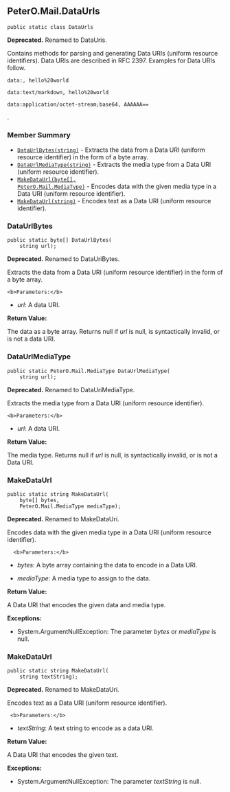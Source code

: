 ## PeterO.Mail.DataUrls

    public static class DataUrls

<b>Deprecated.</b> Renamed to DataUris.

 Contains methods for parsing and generating Data URIs (uniform resource identifiers). Data URIs are described in RFC 2397. Examples for Data URIs follow.

    data:, hello%20world

    data:text/markdown, hello%20world

    data:application/octet-stream;base64, AAAAAA==

 .

### Member Summary
* <code>[DataUrlBytes(string)](#DataUrlBytes_string)</code> - Extracts the data from a Data URI (uniform resource identifier) in the form of a byte array.
* <code>[DataUrlMediaType(string)](#DataUrlMediaType_string)</code> - Extracts the media type from a Data URI (uniform resource identifier).
* <code>[MakeDataUrl(byte[], PeterO.Mail.MediaType)](#MakeDataUrl_byte_PeterO_Mail_MediaType)</code> - Encodes data with the given media type in a Data URI (uniform resource identifier).
* <code>[MakeDataUrl(string)](#MakeDataUrl_string)</code> - Encodes text as a Data URI (uniform resource identifier).

<a id="DataUrlBytes_string"></a>
### DataUrlBytes

    public static byte[] DataUrlBytes(
        string url);

<b>Deprecated.</b> Renamed to DataUriBytes.

 Extracts the data from a Data URI (uniform resource identifier) in the form of a byte array.

    <b>Parameters:</b>

 * <i>url</i>: A data URI.

<b>Return Value:</b>

The data as a byte array. Returns null if  <i>url</i>
 is null, is syntactically invalid, or is not a data URI.

<a id="DataUrlMediaType_string"></a>
### DataUrlMediaType

    public static PeterO.Mail.MediaType DataUrlMediaType(
        string url);

<b>Deprecated.</b> Renamed to DataUriMediaType.

 Extracts the media type from a Data URI (uniform resource identifier).

    <b>Parameters:</b>

 * <i>url</i>: A data URI.

<b>Return Value:</b>

The media type. Returns null if  <i>url</i>
 is null, is syntactically invalid, or is not a Data URI.

<a id="MakeDataUrl_byte_PeterO_Mail_MediaType"></a>
### MakeDataUrl

    public static string MakeDataUrl(
        byte[] bytes,
        PeterO.Mail.MediaType mediaType);

<b>Deprecated.</b> Renamed to MakeDataUri.

 Encodes data with the given media type in a Data URI (uniform resource identifier).

      <b>Parameters:</b>

 * <i>bytes</i>: A byte array containing the data to encode in a Data URI.

 * <i>mediaType</i>: A media type to assign to the data.

<b>Return Value:</b>

A Data URI that encodes the given data and media type.

<b>Exceptions:</b>

 * System.ArgumentNullException:
The parameter  <i>bytes</i>
 or  <i>mediaType</i>
 is null.

<a id="MakeDataUrl_string"></a>
### MakeDataUrl

    public static string MakeDataUrl(
        string textString);

<b>Deprecated.</b> Renamed to MakeDataUri.

 Encodes text as a Data URI (uniform resource identifier).

     <b>Parameters:</b>

 * <i>textString</i>: A text string to encode as a data URI.

<b>Return Value:</b>

A Data URI that encodes the given text.

<b>Exceptions:</b>

 * System.ArgumentNullException:
The parameter  <i>textString</i>
 is null.

